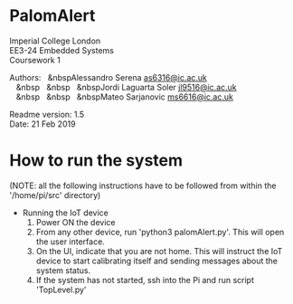 # PalomAlert

Imperial College London  
EE3-24 Embedded Systems  
Coursework 1  

Authors:&nbsp;&nbsp;&nbsp;&nbspAlessandro Serena       as6316@ic.ac.uk  
&nbsp;&nbsp;&nbsp;&nbsp&nbsp;&nbsp;&nbsp;&nbsp&nbsp;&nbsp;&nbsp;&nbspJordi Laguarta Soler    jl9516@ic.ac.uk  
&nbsp;&nbsp;&nbsp;&nbsp&nbsp;&nbsp;&nbsp;&nbsp&nbsp;&nbsp;&nbsp;&nbspMateo Sarjanovic        ms6616@ic.ac.uk  
  
Readme version: 1.5  
Date:           21 Feb 2019  

# How to run the system

(NOTE: all the following instructions have to be followed from within the '/home/pi/src' directory)

-   Running the IoT device
    1.  Power ON the device
    2.  From any other device, run 'python3 palomAlert.py'. This will open the user interface.
    3.	On the UI, indicate that you are not home.
	    This will instruct the IoT device to start calibrating itself and sending messages about the system status.
    4.  If the system has not started, ssh into the Pi and run script 'TopLevel.py'
